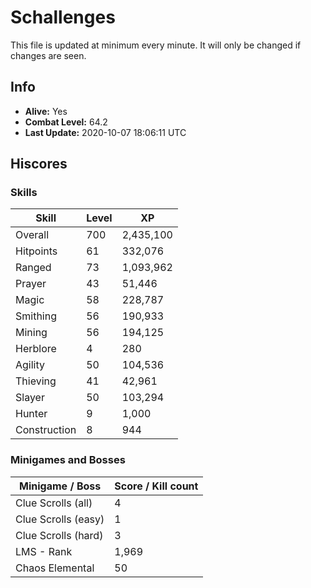 # Schallenges

This file is updated at minimum every minute. It will only be changed if changes are seen.

## Info

 - **Alive:** Yes
 - **Combat Level:** 64.2
 - **Last Update:** 2020-10-07 18:06:11 UTC

## Hiscores

### Skills

| Skill | Level | XP |
|--|--|--|
| Overall | 700 | 2,435,100 |
| Hitpoints | 61 | 332,076 |
| Ranged | 73 | 1,093,962 |
| Prayer | 43 | 51,446 |
| Magic | 58 | 228,787 |
| Smithing | 56 | 190,933 |
| Mining | 56 | 194,125 |
| Herblore | 4 | 280 |
| Agility | 50 | 104,536 |
| Thieving | 41 | 42,961 |
| Slayer | 50 | 103,294 |
| Hunter | 9 | 1,000 |
| Construction | 8 | 944 |

### Minigames and Bosses

| Minigame / Boss | Score / Kill count |
|--|--|
| Clue Scrolls (all) | 4 |
| Clue Scrolls (easy) | 1 |
| Clue Scrolls (hard) | 3 |
| LMS - Rank | 1,969 |
| Chaos Elemental | 50 |
